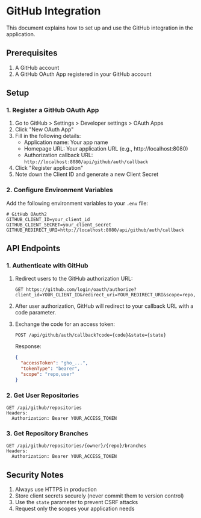 # GitHub Integration

This document explains how to set up and use the GitHub integration in the application.

## Prerequisites

1. A GitHub account
2. A GitHub OAuth App registered in your GitHub account

## Setup

### 1. Register a GitHub OAuth App

1. Go to GitHub > Settings > Developer settings > OAuth Apps
2. Click "New OAuth App"
3. Fill in the following details:
   - Application name: Your app name
   - Homepage URL: Your application URL (e.g., http://localhost:8080)
   - Authorization callback URL: `http://localhost:8080/api/github/auth/callback`
4. Click "Register application"
5. Note down the Client ID and generate a new Client Secret

### 2. Configure Environment Variables

Add the following environment variables to your `.env` file:

```
# GitHub OAuth2
GITHUB_CLIENT_ID=your_client_id
GITHUB_CLIENT_SECRET=your_client_secret
GITHUB_REDIRECT_URI=http://localhost:8080/api/github/auth/callback
```

## API Endpoints

### 1. Authenticate with GitHub

1. Redirect users to the GitHub authorization URL:
   ```
   GET https://github.com/login/oauth/authorize?client_id=YOUR_CLIENT_ID&redirect_uri=YOUR_REDIRECT_URI&scope=repo,user&state=random_string
   ```

2. After user authorization, GitHub will redirect to your callback URL with a code parameter.

3. Exchange the code for an access token:
   ```
   POST /api/github/auth/callback?code={code}&state={state}
   ```

   Response:
   ```json
   {
     "accessToken": "gho_...",
     "tokenType": "bearer",
     "scope": "repo,user"
   }
   ```

### 2. Get User Repositories

```
GET /api/github/repositories
Headers: 
  Authorization: Bearer YOUR_ACCESS_TOKEN
```

### 3. Get Repository Branches

```
GET /api/github/repositories/{owner}/{repo}/branches
Headers: 
  Authorization: Bearer YOUR_ACCESS_TOKEN
```

## Security Notes

1. Always use HTTPS in production
2. Store client secrets securely (never commit them to version control)
3. Use the `state` parameter to prevent CSRF attacks
4. Request only the scopes your application needs
